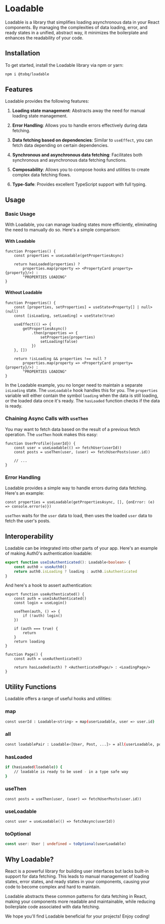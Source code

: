 # Loadable

Loadable is a library that simplifies loading asynchronous data in your React components. By managing the complexities of data loading, error, and ready states in a unified, abstract way, it minimizes the boilerplate and enhances the readability of your code.

## Installation

To get started, install the Loadable library via npm or yarn:

```sh
npm i @tobq/loadable
```

## Features

Loadable provides the following features:

1. **Loading state management**: Abstracts away the need for manual loading state management.

2. **Error Handling**: Allows you to handle errors effectively during data fetching.

3. **Data fetching based on dependencies**: Similar to `useEffect`, you can fetch data depending on certain dependencies.

4. **Synchronous and asynchronous data fetching**: Facilitates both synchronous and asynchronous data fetching functions.

5. **Composability**: Allows you to compose hooks and utilities to create complex data fetching flows.

6. **Type-Safe**: Provides excellent TypeScript support with full typing.

## Usage

### Basic Usage

With Loadable, you can manage loading states more efficiently, eliminating the need to manually do so. Here's a simple comparison:

#### With Loadable

```tsx
function Properties() {
    const properties = useLoadable(getPropertiesAsync)

    return hasLoaded(properties) ?
        properties.map(property => <PropertyCard property={property}/>) :
        "PROPERTIES LOADING"
}
```

#### Without Loadable

```tsx
function Properties() {
    const [properties, setProperties] = useState<Property[] | null>(null)
    const [isLoading, setLoading] = useState(true)

    useEffect(() => {
        getPropertiesAsync()
            .then(properties => {
                setProperties(properties)
                setLoading(false)
            })
    }, [])

    return !isLoading && properties !== null ?
        properties.map(property => <PropertyCard property={property}/>) :
        "PROPERTIES LOADING"
}
```

In the Loadable example, you no longer need to maintain a separate `isLoading` state. The `useLoadable` hook handles this
for you. The `properties` variable will either contain the symbol `loading` when the data is still loading, or the loaded data once it's ready. The `hasLoaded` function checks if the data is ready.

### Chaining Async Calls with `useThen`

You may want to fetch data based on the result of a previous fetch operation. The `useThen` hook makes this easy:

```tsx
function UserProfile({userId}) {
    const user = useLoadable(() => fetchUser(userId))
    const posts = useThen(user, (user) => fetchUserPosts(user.id))

    // ...
}
```

### Error Handling

Loadable provides a simple way to handle errors during data fetching. Here's an example:

```tsx
const properties = useLoadable(getPropertiesAsync, [], {onError: (e) => console.error(e)})
```

`useThen` waits for the `user` data to load, then uses the loaded `user` data to fetch the user's posts.

## Interoperability

Loadable can be integrated into other parts of your app. Here's an example of making Auth0's authentication loadable:

```ts
export function useIsAuthenticated(): Loadable<boolean> {
    const auth0 = useAuth0()
    return auth0.isLoading ? loading : auth0.isAuthenticated
}
```

And here's a hook to assert authentication:

```tsx
export function useAuthenticated() {
    const auth = useIsAuthenticated()
    const login = useLogin()

    useThen(auth, () => {
        if (!auth) login()
    })

    if (auth === true) {
        return
    }
    return loading
}

function Page() {
    const auth = useAuthenticated()

    return hasLoaded(auth) ? <AuthenticatedPage/> : <LoadingPage/>
}
```

## Utility Functions

Loadable offers a range of useful hooks and utilities:



### map

```sh
const userId : Loadable<string> = map(userLoadable, user => user.id) 
```

### all

```sh
const loadablePair : Loadable<[User, Post, ...]> = all(userLoadable, postLoadable, ...) 
```

### hasLoaded

```sh
if (hasLoaded(loadable)) {
	// loadable is ready to be used - in a type safe way
}
```

### useThen

```tsx
const posts = useThen(user, (user) => fetchUserPosts(user.id))
```

### useLoadable

```tsx
const user = useLoadable(() => fetchAsync(userId))
```

### toOptional

```ts
const user: User | undefined = toOptional(userLoadable)
```

## Why Loadable?

React is a powerful library for building user interfaces but lacks built-in support for data fetching. This leads to manual management of loading states, error states, and ready states in your components, causing your code to become complex and hard to maintain.

Loadable abstracts these common patterns for data fetching in React, making your components more readable and maintainable, while reducing boilerplate code associated with data fetching.

We hope you'll find Loadable beneficial for your projects! Enjoy coding!

